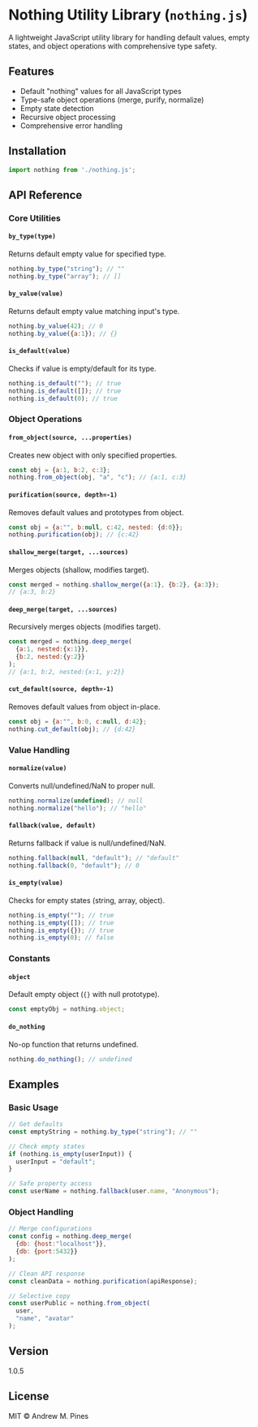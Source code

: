 # Nothing Utility Library (`nothing.js`)

A lightweight JavaScript utility library for handling default values, empty states, and object operations with comprehensive type safety.

## Features

- Default "nothing" values for all JavaScript types
- Type-safe object operations (merge, purify, normalize)
- Empty state detection
- Recursive object processing
- Comprehensive error handling

## Installation

```javascript
import nothing from './nothing.js';
```

## API Reference

### Core Utilities

#### `by_type(type)`
Returns default empty value for specified type.

```javascript
nothing.by_type("string"); // ""
nothing.by_type("array"); // []
```

#### `by_value(value)`
Returns default empty value matching input's type.

```javascript
nothing.by_value(42); // 0
nothing.by_value({a:1}); // {}
```

#### `is_default(value)`
Checks if value is empty/default for its type.

```javascript
nothing.is_default(""); // true
nothing.is_default([]); // true
nothing.is_default(0); // true
```

### Object Operations

#### `from_object(source, ...properties)`
Creates new object with only specified properties.

```javascript
const obj = {a:1, b:2, c:3};
nothing.from_object(obj, "a", "c"); // {a:1, c:3}
```

#### `purification(source, depth=-1)`
Removes default values and prototypes from object.

```javascript
const obj = {a:"", b:null, c:42, nested: {d:0}};
nothing.purification(obj); // {c:42}
```

#### `shallow_merge(target, ...sources)`
Merges objects (shallow, modifies target).

```javascript
const merged = nothing.shallow_merge({a:1}, {b:2}, {a:3});
// {a:3, b:2}
```

#### `deep_merge(target, ...sources)`
Recursively merges objects (modifies target).

```javascript
const merged = nothing.deep_merge(
  {a:1, nested:{x:1}}, 
  {b:2, nested:{y:2}}
);
// {a:1, b:2, nested:{x:1, y:2}}
```

#### `cut_default(source, depth=-1)`
Removes default values from object in-place.

```javascript
const obj = {a:"", b:0, c:null, d:42};
nothing.cut_default(obj); // {d:42}
```

### Value Handling

#### `normalize(value)`
Converts null/undefined/NaN to proper null.

```javascript
nothing.normalize(undefined); // null
nothing.normalize("hello"); // "hello"
```

#### `fallback(value, default)`
Returns fallback if value is null/undefined/NaN.

```javascript
nothing.fallback(null, "default"); // "default"
nothing.fallback(0, "default"); // 0
```

#### `is_empty(value)`
Checks for empty states (string, array, object).

```javascript
nothing.is_empty(""); // true
nothing.is_empty([]); // true
nothing.is_empty({}); // true
nothing.is_empty(0); // false
```

### Constants

#### `object`
Default empty object (`{}` with null prototype).

```javascript
const emptyObj = nothing.object;
```

#### `do_nothing`
No-op function that returns undefined.

```javascript
nothing.do_nothing(); // undefined
```

## Examples

### Basic Usage
```javascript
// Get defaults
const emptyString = nothing.by_type("string"); // ""

// Check empty states
if (nothing.is_empty(userInput)) {
  userInput = "default";
}

// Safe property access
const userName = nothing.fallback(user.name, "Anonymous");
```

### Object Handling
```javascript
// Merge configurations
const config = nothing.deep_merge(
  {db: {host:"localhost"}},
  {db: {port:5432}}
);

// Clean API response
const cleanData = nothing.purification(apiResponse);

// Selective copy
const userPublic = nothing.from_object(
  user, 
  "name", "avatar"
);
```

## Version
1.0.5

## License
MIT © Andrew M. Pines
